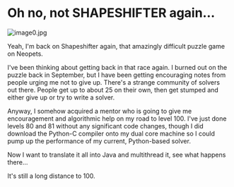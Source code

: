 # Oh no, not SHAPESHIFTER again...

![image0.jpg](http://westkarana.com/wp-content/uploads/2008/03/image0.jpg)

Yeah, I'm back on Shapeshifter again, that amazingly difficult puzzle game on Neopets.

I've been thinking about getting back in that race again. I burned out on the puzzle back in September, but I have been getting encouraging notes from people urging me not to give up. There's a strange community of solvers out there. People get up to about 25 on their own, then get stumped and either give up or try to write a solver.

Anyway, I somehow acquired a mentor who is going to give me encouragement and algorithmic help on my road to level 100. I've just done levels 80 and 81 without any significant code changes, though I did download the Python-C compiler onto my dual core machine so I could pump up the performance of my current, Python-based solver.

Now I want to translate it all into Java and multithread it, see what happens there...

It's still a long distance to 100.

